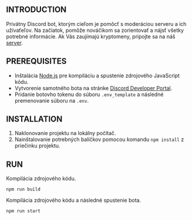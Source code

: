 ﻿## INTRODUCTION
Privátny Discord bot, ktorým cieľom je pomôcť s moderáciou serveru a ich užívaťeľov.
Na začiatok, pomôže nováčikom sa zorientovať a nájsť všetky potrebné informácie.
Ak Vás zaujímajú kryptomeny, pripojte sa na náš [server](https://cryptopanda.cz/discord).

## PREREQUISITES
- Inštalácia [Node.js](https://nodejs.org) pre kompiláciu a spustenie zdrojového JavaScript kódu.
- Vytvorenie samotného bota na stránke [Discord Developer Portal](https://discord.com/developers/applications).
- Pridanie botovho tokenu do súboru `.env_template` a následné premenovanie súboru na `.env`.

## INSTALLATION
1. Naklonovanie projektu na lokálny počítač.
2. Nainštalovanie potrebných balíčkov pomocou komandu `npm install` z priečinku projektu.

## RUN
Kompilácia zdrojového kódu.
```
npm run build
```

Kompilácia zdrojového kódu a následné spustenie bota.
```
npm run start
```
